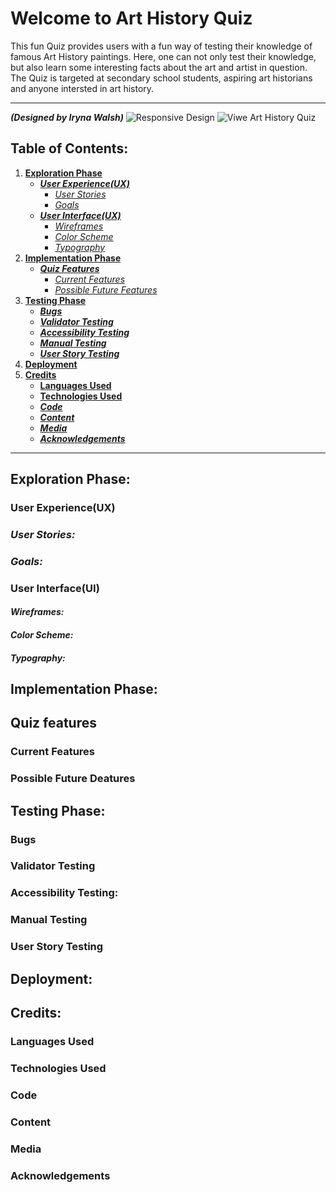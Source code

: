 # Welcome to Art History Quiz
This fun Quiz provides users with a fun way of testing their knowledge of famous Art History paintings. Here, one can not only test their knowledge, but also learn some interesting facts about the art and artist in question. The Quiz is targeted at secondary school students, aspiring art historians and anyone intersted in art history.

***

***(Designed by Iryna Walsh)***
![Responsive Design]()
![Viwe Art History Quiz]()

## Table of Contents:
1. [**Exploration Phase**](#exploration-phase)
    * [***User Experience(UX)***](#user-experienceux)
      * [*User Stories*](#user-stories)
      * [*Goals*](#goals)
    * [***User Interface(UX)***](#user-interfaceui)
      * [*Wireframes*](#wireframes)
      * [*Color Scheme*](#color-scheme)
      * [*Typography*](#typography)
2. [**Implementation Phase**](#implementation-phase)
    * [***Quiz Features***](#quiz-features)
      * [*Current Features*](#current-features)
      * [*Possible Future Features*](#possible-future-deatures)
3. [**Testing Phase**](#testing-phase)
    * [***Bugs***](#bugs)
    * [***Validator Testing***](#validator-testing)
    * [***Accessibility Testing***](#accessibility-testing)
    * [***Manual Testing***](#manual-testing)
    * [***User Story Testing***](#user-story-testing)
4. [**Deployment**](#deployment)
5. [**Credits**](#credits)
    * [**Languages Used**](#languages-used)
    * [**Technologies Used**](#tchnologies-used)
    * [***Code***](#code)
    * [***Content***](#content)
    * [***Media***](#media)
    * [***Acknowledgements***](#acknowledgements)

***

## **Exploration Phase:**
### **User Experience(UX)**
### *User Stories:*
### *Goals:*
### **User Interface(UI)**
#### *Wireframes:*
#### *Color Scheme:*
#### *Typography:*
## **Implementation Phase:**
## **Quiz features**
### **Current Features**
### **Possible Future Deatures**
## **Testing Phase:**
### **Bugs**
### **Validator Testing**
### **Accessibility Testing:**
### **Manual Testing**
### **User Story Testing**
## **Deployment:**
## **Credits:**
### **Languages Used**
### **Technologies Used**
### **Code**
### **Content**
### **Media**
### **Acknowledgements**



        
